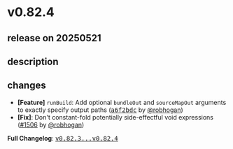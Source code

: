 # v0.82.4

## release on 20250521

## description

## changes

* <strong>[Feature]</strong> <code>runBuild</code>: Add optional <code>bundleOut</code> and <code>sourceMapOut</code> arguments to exactly specify output paths (<a class="commit-link" data-hovercard-type="commit" data-hovercard-url="https://github.com/facebook/metro/commit/a6f2bdc6143e0963cfecc943d0c3396b6a6ce78b/hovercard" href="https://github.com/facebook/metro/commit/a6f2bdc6143e0963cfecc943d0c3396b6a6ce78b"><tt>a6f2bdc</tt></a> by <a class="user-mention notranslate" data-hovercard-type="user" data-hovercard-url="/users/robhogan/hovercard" data-octo-click="hovercard-link-click" data-octo-dimensions="link_type:self" href="https://github.com/robhogan">@robhogan</a>)
* <strong>[Fix]</strong>: Don't constant-fold potentially side-effectful void expressions (<a class="issue-link js-issue-link" data-error-text="Failed to load title" data-id="3049353338" data-permission-text="Title is private" data-url="https://github.com/facebook/metro/issues/1506" data-hovercard-type="pull_request" data-hovercard-url="/facebook/metro/pull/1506/hovercard" href="https://github.com/facebook/metro/pull/1506">#1506</a> by <a class="user-mention notranslate" data-hovercard-type="user" data-hovercard-url="/users/robhogan/hovercard" data-octo-click="hovercard-link-click" data-octo-dimensions="link_type:self" href="https://github.com/robhogan">@robhogan</a>)

<strong>Full Changelog</strong>: <a class="commit-link" href="https://github.com/facebook/metro/compare/v0.82.3...v0.82.4"><tt>v0.82.3...v0.82.4</tt></a>

